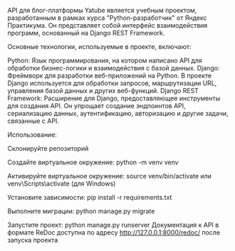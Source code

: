 API для блог-платформы Yatube является учебным проектом, разработанным в рамках курса "Python-разработчик" от Яндекс Практикума. Он представляет собой интерфейс взаимодействия программ, основанный на Django REST Framework.

Основные технологии, используемые в проекте, включают:

Python: Язык программирования, на котором написано API для обработки бизнес-логики и взаимодействия с базой данных.
Django: Фреймворк для разработки веб-приложений на Python. В проекте Django используется для обработки запросов, маршрутизации URL, управления базой данных и других веб-функций.
Django REST Framework: Расширение для Django, предоставляющее инструменты для создания API. Он упрощает создание эндпоинтов API, сериализацию данных, аутентификацию, авторизацию и другие задачи, связанные с API.


Использование:

Склонируйте репозиторий

Создайте виртуальное окружение: python -m venv venv

Активируйте виртуальное окружение: source venv/bin/activate или  venv\Scripts\activate (для Windows)

Установите зависимости: pip install -r requirements.txt

Выполните миграции: python manage.py migrate

Запустите проект: python manage.py runserver Документация к API в формате ReDoc доступна по адресу http://127.0.0.1:8000/redoc/ после запуска проекта